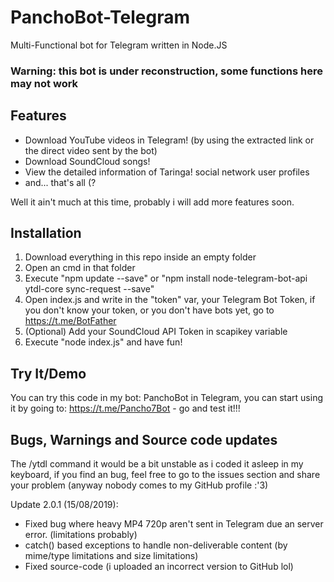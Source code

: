 # PanchoBot-Telegram
Multi-Functional bot for Telegram written in Node.JS
### Warning: this bot is under reconstruction, some functions here may not work
## Features
- Download YouTube videos in Telegram! (by using the extracted link or the direct video sent by the bot)
- Download SoundCloud songs!
- View the detailed information of Taringa! social network user profiles
- and... that's all (?

Well it ain't much at this time, probably i will add more features soon.

## Installation
1) Download everything in this repo inside an empty folder
2) Open an cmd in that folder
3) Execute "npm update --save" or "npm install node-telegram-bot-api ytdl-core sync-request --save"
4) Open index.js and write in the "token" var, your Telegram Bot Token, if you don't know your token, or you don't have bots yet, go to https://t.me/BotFather
5) (Optional) Add your SoundCloud API Token in scapikey variable
6) Execute "node index.js" and have fun!

## Try It/Demo
You can try this code in my bot: PanchoBot in Telegram, you can start using it by going to: https://t.me/Pancho7Bot - go and test it!!!

## Bugs, Warnings and Source code updates
The /ytdl command it would be a bit unstable as i coded it asleep in my keyboard, if you find an bug, feel free to go to the issues section and share your problem (anyway nobody comes to my GitHub profile :'3)

Update 2.0.1 (15/08/2019):
- Fixed bug where heavy MP4 720p aren't sent in Telegram due an server error. (limitations probably)
- catch() based exceptions to handle non-deliverable content (by mime/type limitations and size limitations)
- Fixed source-code (i uploaded an incorrect version to GitHub lol)
